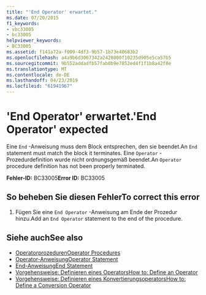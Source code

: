 ```yaml
---
title: "'End Operator' erwartet."
ms.date: 07/20/2015
f1_keywords:
- vbc33005
- bc33005
helpviewer_keywords:
- BC33005
ms.assetid: f141a72a-f009-4df3-9b57-1b73e40683b2
ms.openlocfilehash: a4a9b6d3067342a2428000f10235d905e5ca57b5
ms.sourcegitcommit: 9b552addadfb57fab0b9e7852ed4f1f1b8a42f8e
ms.translationtype: MT
ms.contentlocale: de-DE
ms.lasthandoff: 04/23/2019
ms.locfileid: "61941967"
---
```

# <a name="end-operator-expected"></a><span data-ttu-id="f47cf-102">'End Operator' erwartet.</span><span class="sxs-lookup"><span data-stu-id="f47cf-102">'End Operator' expected</span></span>
<span data-ttu-id="f47cf-103">Eine `End` -Anweisung muss dem Block entsprechen, den sie beendet.</span><span class="sxs-lookup"><span data-stu-id="f47cf-103">An `End` statement must match the block it terminates.</span></span> <span data-ttu-id="f47cf-104">Eine `Operator` -Prozedurdefinition wurde nicht ordnungsgemäß beendet.</span><span class="sxs-lookup"><span data-stu-id="f47cf-104">An `Operator` procedure definition has not been properly terminated.</span></span>  
  
 <span data-ttu-id="f47cf-105">**Fehler-ID:** BC33005</span><span class="sxs-lookup"><span data-stu-id="f47cf-105">**Error ID:** BC33005</span></span>  
  
## <a name="to-correct-this-error"></a><span data-ttu-id="f47cf-106">So beheben Sie diesen Fehler</span><span class="sxs-lookup"><span data-stu-id="f47cf-106">To correct this error</span></span>  
  
1. <span data-ttu-id="f47cf-107">Fügen Sie eine `End Operator` -Anweisung am Ende der Prozedur hinzu.</span><span class="sxs-lookup"><span data-stu-id="f47cf-107">Add an `End Operator` statement to the end of the procedure.</span></span>  
  
## <a name="see-also"></a><span data-ttu-id="f47cf-108">Siehe auch</span><span class="sxs-lookup"><span data-stu-id="f47cf-108">See also</span></span>

- [<span data-ttu-id="f47cf-109">Operatorprozeduren</span><span class="sxs-lookup"><span data-stu-id="f47cf-109">Operator Procedures</span></span>](../../visual-basic/programming-guide/language-features/procedures/operator-procedures.md)
- [<span data-ttu-id="f47cf-110">Operator-Anweisung</span><span class="sxs-lookup"><span data-stu-id="f47cf-110">Operator Statement</span></span>](../../visual-basic/language-reference/statements/operator-statement.md)
- [<span data-ttu-id="f47cf-111">End-Anweisung</span><span class="sxs-lookup"><span data-stu-id="f47cf-111">End Statement</span></span>](../../visual-basic/language-reference/statements/end-statement.md)
- [<span data-ttu-id="f47cf-112">Vorgehensweise: Definieren eines Operators</span><span class="sxs-lookup"><span data-stu-id="f47cf-112">How to: Define an Operator</span></span>](../../visual-basic/programming-guide/language-features/procedures/how-to-define-an-operator.md)
- [<span data-ttu-id="f47cf-113">Vorgehensweise: Definieren eines Konvertierungsoperators</span><span class="sxs-lookup"><span data-stu-id="f47cf-113">How to: Define a Conversion Operator</span></span>](../../visual-basic/programming-guide/language-features/procedures/how-to-define-a-conversion-operator.md)
